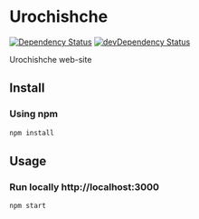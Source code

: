 # Urochishche

[![Dependency Status](https://david-dm.org/urochishche/urochishche.svg?theme=shields.io)](https://david-dm.org/urochishche/urochishche)
[![devDependency Status](https://david-dm.org/urochishche/urochishche/dev-status.svg?theme=shields.io)](https://david-dm.org/urochishche/urochishche#info=devDependencies)

Urochishche web-site

## Install

### Using npm

```sh
npm install
```

## Usage

### Run locally http://localhost:3000

```sh
npm start
```
